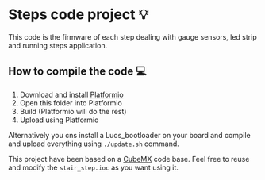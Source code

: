 # Steps code project :bulb:
This code is the firmware of each step dealing with gauge sensors, led strip and running steps application.

## How to compile the code :computer:

 1. Download and install [Platformio](https://platformio.org/platformio-ide)
 2. Open this folder into Platformio
 3. Build (Platformio will do the rest)
 4. Upload using Platformio

Alternatively you cns install a Luos_bootloader on your board and compile and upload everything using `./update.sh` command.

This project have been based on a [CubeMX](https://www.st.com/en/development-tools/stm32cubemx.html) code base. Feel free to reuse and modify the `stair_step.ioc` as you want using it.